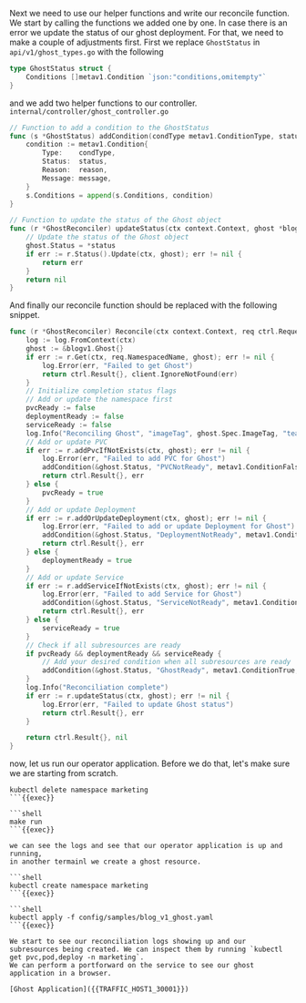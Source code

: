 Next we need to use our helper functions and write our reconcile function. We start by calling the functions we added one by one. 
In case there is an error we update the status of our ghost deployment. For that, we need to make a couple of adjustments first.
First we replace `GhostStatus` in `api/v1/ghost_types.go` with the following

```go
type GhostStatus struct {
    Conditions []metav1.Condition `json:"conditions,omitempty"`
}
```

and we add two helper functions to our controller. `internal/controller/ghost_controller.go`

```go
// Function to add a condition to the GhostStatus
func (s *GhostStatus) addCondition(condType metav1.ConditionType, status metav1.ConditionStatus, reason, message string) {
    condition := metav1.Condition{
        Type:    condType,
        Status:  status,
        Reason:  reason,
        Message: message,
    }
    s.Conditions = append(s.Conditions, condition)
}

// Function to update the status of the Ghost object
func (r *GhostReconciler) updateStatus(ctx context.Context, ghost *blogv1.Ghost, status *blogv1.GhostStatus) error {
    // Update the status of the Ghost object
    ghost.Status = *status
    if err := r.Status().Update(ctx, ghost); err != nil {
        return err
    }
    return nil
}
```
And finally our reconcile function should be replaced with the following snippet.

```go
func (r *GhostReconciler) Reconcile(ctx context.Context, req ctrl.Request) (ctrl.Result, error) {
	log := log.FromContext(ctx)
	ghost := &blogv1.Ghost{}
	if err := r.Get(ctx, req.NamespacedName, ghost); err != nil {
		log.Error(err, "Failed to get Ghost")
		return ctrl.Result{}, client.IgnoreNotFound(err)
	}
	// Initialize completion status flags
	// Add or update the namespace first
	pvcReady := false
	deploymentReady := false
	serviceReady := false
	log.Info("Reconciling Ghost", "imageTag", ghost.Spec.ImageTag, "team", ghost.ObjectMeta.Namespace)
	// Add or update PVC
	if err := r.addPvcIfNotExists(ctx, ghost); err != nil {
		log.Error(err, "Failed to add PVC for Ghost")
		addCondition(&ghost.Status, "PVCNotReady", metav1.ConditionFalse, "PVCNotReady", "Failed to add PVC for Ghost")
		return ctrl.Result{}, err
	} else {
		pvcReady = true
	}
	// Add or update Deployment
	if err := r.addOrUpdateDeployment(ctx, ghost); err != nil {
		log.Error(err, "Failed to add or update Deployment for Ghost")
		addCondition(&ghost.Status, "DeploymentNotReady", metav1.ConditionFalse, "DeploymentNotReady", "Failed to add or update Deployment for Ghost")
		return ctrl.Result{}, err
	} else {
		deploymentReady = true
	}
	// Add or update Service
	if err := r.addServiceIfNotExists(ctx, ghost); err != nil {
		log.Error(err, "Failed to add Service for Ghost")
		addCondition(&ghost.Status, "ServiceNotReady", metav1.ConditionFalse, "ServiceNotReady", "Failed to add Service for Ghost")
		return ctrl.Result{}, err
	} else {
		serviceReady = true
	}
	// Check if all subresources are ready
	if pvcReady && deploymentReady && serviceReady {
		// Add your desired condition when all subresources are ready
		addCondition(&ghost.Status, "GhostReady", metav1.ConditionTrue, "AllSubresourcesReady", "All subresources are ready")
	}
	log.Info("Reconciliation complete")
	if err := r.updateStatus(ctx, ghost); err != nil {
		log.Error(err, "Failed to update Ghost status")
		return ctrl.Result{}, err
	}

	return ctrl.Result{}, nil
}
```
now, let us run our operator application. Before we do that, let's make sure we are starting from scratch.

```shell
kubectl delete namespace marketing
```{{exec}}

```shell
make run
```{{exec}}

we can see the logs and see that our operator application is up and running, 
in another termainl we create a ghost resource.

```shell
kubectl create namespace marketing
```{{exec}}

```shell
kubectl apply -f config/samples/blog_v1_ghost.yaml
```{{exec}}

We start to see our reconciliation logs showing up and our subresources being created. We can inspect them by running `kubectl get pvc,pod,deploy -n marketing`.
We can perform a portforward on the service to see our ghost application in a browser.

[Ghost Application]({{TRAFFIC_HOST1_30001}})

